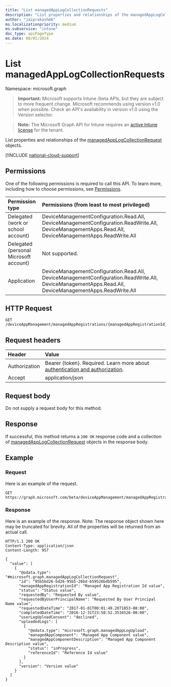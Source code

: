 ```yaml
---
title: "List managedAppLogCollectionRequests"
description: "List properties and relationships of the managedAppLogCollectionRequest objects."
author: "jaiprakashmb"
ms.localizationpriority: medium
ms.subservice: "intune"
doc_type: apiPageType
ms.date: 08/01/2024
---
```


# List managedAppLogCollectionRequests

Namespace: microsoft.graph

> **Important:** Microsoft supports Intune /beta APIs, but they are subject to more frequent change. Microsoft recommends using version v1.0 when possible. Check an API's availability in version v1.0 using the Version selector.

> **Note:** The Microsoft Graph API for Intune requires an [active Intune license](https://go.microsoft.com/fwlink/?linkid=839381) for the tenant.

List properties and relationships of the [managedAppLogCollectionRequest](../resources/intune-mam-managedapplogcollectionrequest.md) objects.

[!INCLUDE [national-cloud-support](../../includes/all-clouds.md)]

## Permissions
One of the following permissions is required to call this API. To learn more, including how to choose permissions, see [Permissions](/graph/permissions-reference).

|Permission type|Permissions (from least to most privileged)|
|:---|:---|
|Delegated (work or school account)|DeviceManagementConfiguration.Read.All, DeviceManagementConfiguration.ReadWrite.All, DeviceManagementApps.Read.All, DeviceManagementApps.ReadWrite.All|
|Delegated (personal Microsoft account)|Not supported.|
|Application|DeviceManagementConfiguration.Read.All, DeviceManagementConfiguration.ReadWrite.All, DeviceManagementApps.Read.All, DeviceManagementApps.ReadWrite.All|

## HTTP Request
<!-- {
  "blockType": "ignored"
}
-->
``` http
GET /deviceAppManagement/managedAppRegistrations/{managedAppRegistrationId}/managedAppLogCollectionRequests
```

## Request headers
|Header|Value|
|:---|:---|
|Authorization|Bearer {token}. Required. Learn more about [authentication and authorization](/graph/auth/auth-concepts).|
|Accept|application/json|

## Request body
Do not supply a request body for this method.

## Response
If successful, this method returns a `200 OK` response code and a collection of [managedAppLogCollectionRequest](../resources/intune-mam-managedapplogcollectionrequest.md) objects in the response body.

## Example

### Request
Here is an example of the request.
``` http
GET https://graph.microsoft.com/beta/deviceAppManagement/managedAppRegistrations/{managedAppRegistrationId}/managedAppLogCollectionRequests
```

### Response
Here is an example of the response. Note: The response object shown here may be truncated for brevity. All of the properties will be returned from an actual call.
``` http
HTTP/1.1 200 OK
Content-Type: application/json
Content-Length: 957

{
  "value": [
    {
      "@odata.type": "#microsoft.graph.managedAppLogCollectionRequest",
      "id": "95b5bd26-bd26-95b5-26bd-b59526bdb595",
      "managedAppRegistrationId": "Managed App Registration Id value",
      "status": "Status value",
      "requestedBy": "Requested By value",
      "requestedByUserPrincipalName": "Requested By User Principal Name value",
      "requestedDateTime": "2017-01-01T00:01:49.2071853-08:00",
      "completedDateTime": "2016-12-31T23:58:52.3534526-08:00",
      "userLogUploadConsent": "declined",
      "uploadedLogs": [
        {
          "@odata.type": "microsoft.graph.managedAppLogUpload",
          "managedAppComponent": "Managed App Component value",
          "managedAppComponentDescription": "Managed App Component Description value",
          "status": "inProgress",
          "referenceId": "Reference Id value"
        }
      ],
      "version": "Version value"
    }
  ]
}
```
